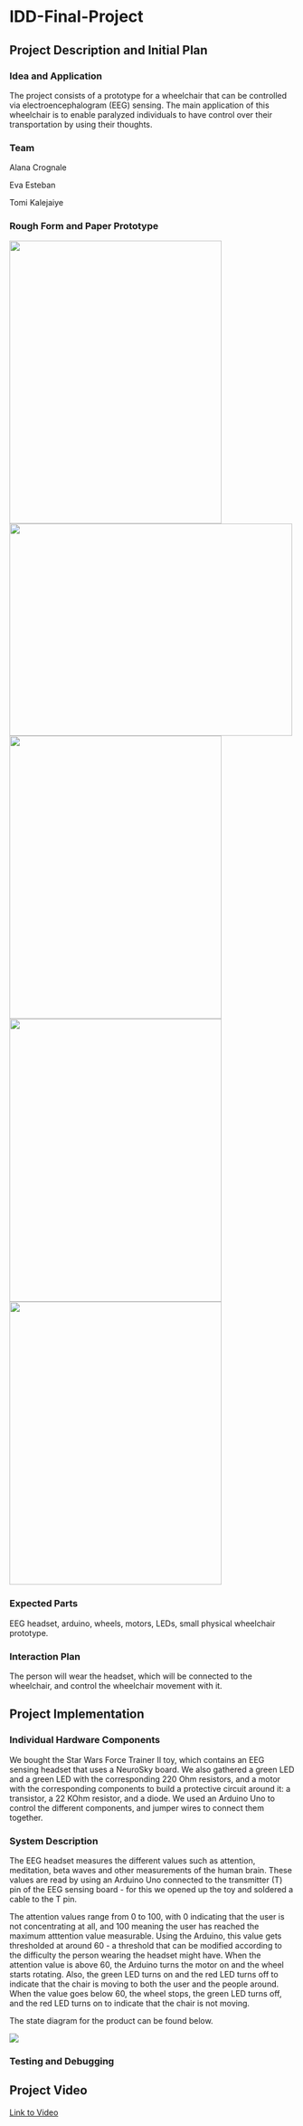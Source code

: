# IDD-Final-Project

## Project Description and Initial Plan

### Idea and Application

The project consists of a prototype for a wheelchair that can be controlled via electroencephalogram (EEG) sensing. The main application of this wheelchair is to enable paralyzed individuals to have control over their transportation by using their thoughts.

### Team

Alana Crognale

Eva Esteban

Tomi Kalejaiye

### Rough Form and Paper Prototype

<img align="center" width="375" height="500" src="https://github.com/evaesteban/IDD-Final-Project/blob/master/IMG_0893.jpeg">
<img align="center" width="500" height="375" src="https://github.com/evaesteban/IDD-Final-Project/blob/master/IMG_0894.jpeg">
<img align="center" width="375" height="500" src="https://github.com/evaesteban/IDD-Final-Project/blob/master/IMG_0895.jpeg">
<img align="center" width="375" height="500" src="https://github.com/evaesteban/IDD-Final-Project/blob/master/IMG_0896.jpeg">
<img align="center" width="375" height="500" src="https://github.com/evaesteban/IDD-Final-Project/blob/master/IMG_0902.jpeg">

### Expected Parts

EEG headset, arduino, wheels, motors, LEDs, small physical wheelchair prototype.

### Interaction Plan

The person will wear the headset, which will be connected to the wheelchair, and control the wheelchair movement with it.

## Project Implementation 

### Individual Hardware Components

We bought the Star Wars Force Trainer II toy, which contains an EEG sensing headset that uses a NeuroSky board. We also gathered a green LED and a green LED with the corresponding 220 Ohm resistors, and a motor with the corresponding components to build a protective circuit around it: a transistor, a 22 KOhm resistor, and a diode. We used an Arduino Uno to control the different components, and jumper wires to connect them together. 

### System Description

The EEG headset measures the different values such as attention, meditation, beta waves and other measurements of the human brain. These values are read by using an Arduino Uno connected to the transmitter (T) pin of the EEG sensing board - for this we opened up the toy and soldered a cable to the T pin. 

The attention values range from 0 to 100, with 0 indicating that the user is not concentrating at all, and 100 meaning the user has reached the maximum atttention value measurable. Using the Arduino, this value gets thresholded at around 60 - a threshold that can be modified according to the difficulty the person wearing the headset might have. When the attention value is above 60, the Arduino turns the motor on and the wheel starts rotating. Also, the green LED turns on and the red LED turns off to indicate that the chair is moving to both the user and the people around. When the value goes below 60, the wheel stops, the green LED turns off, and the red LED turns on to indicate that the chair is not moving. 

The state diagram for the product can be found below. 

![](State_Diagram.jpeg)

### Testing and Debugging 

## Project Video 

[Link to Video](Wheel_Video.mp4)

